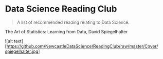 # Data Science Reading Club
> A list of recommended reading relating to Data Science.

The Art of Statistics: Learning from Data, David Spiegelhalter

![alt text][https://github.com/NewcastleDataScience/ReadingClub/raw/master/Cover/spiegelhalter.jpg]
